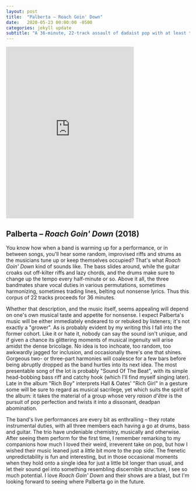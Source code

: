 ```yaml
---
layout: post
title:  "Palberta – Roach Goin' Down"
date:   2020-05-23 00:00:00 -0500
categories: jekyll update
subtitle: "A 36-minute, 22-track assault of dadaist pop with at least twice as many musical ideas."
---
```

<iframe style="border: 0; width: 350px; height: 470px;" src="https://bandcamp.com/EmbeddedPlayer/album=4083820156/size=large/bgcol=ffffff/linkcol=0687f5/tracklist=false/transparent=true/" seamless><a href="https://palbertapalberta.bandcamp.com/album/roach-goin-down-2">Roach Goin&#39; Down by Palberta</a></iframe>

## Palberta – _Roach Goin' Down_ (2018)

You know how when a band is warming up for a performance, or in between songs, you'll hear some random, improvised riffs and strums as the musicians tune up or keep themselves occupied? That's what _Roach Goin' Down_ kind of sounds like. The bass slides around, while the guitar croaks out off-kilter riffs and lazy chords, and the drums make sure to change up the tempo every half-minute or so. Above it all, the three bandmates share vocal duties in various permutations, sometimes harmonizing, sometimes trading lines, belting out nonsense lyrics. Thus this corpus of 22 tracks proceeds for 36 minutes.

Whether that description, and the music itself, seems appealing will depend on one's own musical taste and appetite for nonsense. I expect Palberta's music will be either immediately endeared to or rebuked by listeners; it's not exactly a "grower". As is probably evident by my writing this I fall into the former cohort. Like it or hate it, nobody can say the sound isn't unique, and if given a chance its glittering moments of musical ingenuity will arise amidst the dense bricolage. No idea is too inchoate, too random, too awkwardly jagged for inclusion, and occasionally there's one that shines. Gorgeous two- or three-part harmonies will coalesce for a few bars before being abruptly dropped as the band hurtles into its next idea. The most presentable song of the lot is probably "Sound Of The Beat", with its simple head-bobbing bass riff and catchy hook (which I'll find myself singing later). Late in the album "Rich Boy" interprets Hall & Oates' "Rich Girl" in a gesture some will be sure to regard as musical sacrilege, yet which suits the spirit of the album: it takes the material of a group whose very _raison d'être_ is the pursuit of pop perfection and twists it into a dissonant, deadpan abomination.

The band's live performances are every bit as enthralling – they rotate instrumental duties, with all three members each having a go at drums, bass and guitar. The trio have undeniable chemistry, musically and otherwise. After seeing them perform for the first time, I remember remarking to my companions how much I loved their weird, irreverent take on pop, but how I wished their music leaned just a _little_ bit more to the pop side. The frenetic unpredictability is fun and interesting, but in those occasional moments when they hold onto a single idea for just a little bit longer than usual, and let their sound gel into something resembling discernible structure, I see so much potential. I love _Roach Goin' Down_ and their shows are a blast, but I'm looking forward to seeing where Palberta go in the future.